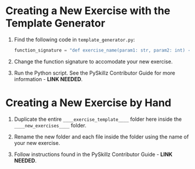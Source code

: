 # Creating a New Exercise with the Template Generator

1. Find the following code in `template_generator.py`:

    ```python
    function_signature = "def exercise_name(param1: str, param2: int) -> None:"
    ```

2. Change the function signature to accomodate your new exercise.

3. Run the Python script. See the PySkillz Contributor Guide for more information - __LINK NEEDED__.

# Creating a New Exercise by Hand

1. Duplicate the entire `____exercise_template____` folder here inside the `____new_exercises____` folder.

2. Rename the new folder and each file inside the folder using the name of your new exercise.

3. Follow instructions found in the PySkillz Contributor Guide - __LINK NEEDED__.